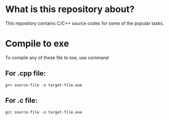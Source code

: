 # What is this repository about?
This repository contains C/C++ source codes for some of the popular tasks.
# Compile to exe
To compile any of these file to exe, use command
## For .cpp file:
````
g++ source-file -o target-file.exe
````
## For .c file:
````
gcc source-file -o target-file.exe
````